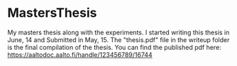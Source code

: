 # MastersThesis
My masters thesis along with the experiments. I started writing this thesis in June, 14 and Submitted in May, 15. The "thesis.pdf" file in the writeup folder is the final compilation of the thesis. You can find the published pdf here: https://aaltodoc.aalto.fi/handle/123456789/16744
